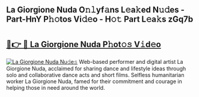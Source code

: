 ## La Giorgione Nuda O𝚗𝚕yf𝚊ns L𝚎a𝚔ed N𝚞𝚍es - Part-HnY P𝚑𝚘tos Vi𝚍𝚎o - H𝚘𝚝 Part L𝚎a𝚔s zGq7b

# <h2><a href="http://kf317r.oniu.top/?m=La+Giorgione+Nuda">🔗👉 🔴 La Giorgione Nuda P𝚑ot𝚘𝚜 V𝚒d𝚎o</a></h2>

[![La Giorgione Nuda Nu𝚍e𝚜](https://i.imgur.com/0qMVB7G.gif)](http://kf317r.oniu.top/?m=La+Giorgione+Nuda)
Web-based performer and digital artist La Giorgione Nuda, acclaimed for sharing dance and lifestyle ideas through solo and collaborative dance acts and short films. Selfless humanitarian worker La Giorgione Nuda, famed for their commitment and courage in helping those in need around the world.  

